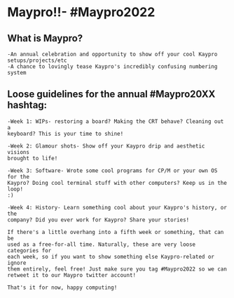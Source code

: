 # Maypro!!- #Maypro2022

## What is Maypro? 
	-An annual celebration and opportunity to show off your cool Kaypro
	setups/projects/etc
	-A chance to lovingly tease Kaypro's incredibly confusing numbering system

## Loose guidelines for the annual #Maypro20XX hashtag:
	-Week 1: WIPs- restoring a board? Making the CRT behave? Cleaning out a
	keyboard? This is your time to shine!

	-Week 2: Glamour shots- Show off your Kaypro drip and aesthetic visions
	brought to life!

	-Week 3: Software- Wrote some cool programs for CP/M or your own OS for the
	Kaypro? Doing cool terminal stuff with other computers? Keep us in the loop!
	:)

	-Week 4: History- Learn something cool about your Kaypro's history, or the
	company? Did you ever work for Kaypro? Share your stories!

	If there's a little overhang into a fifth week or something, that can be
	used as a free-for-all time. Naturally, these are very loose categories for
	each week, so if you want to show something else Kaypro-related or ignore 
	them entirely, feel free! Just make sure you tag #Maypro2022 so we can
	retweet it to our Maypro twitter account! 

	That's it for now, happy computing!
